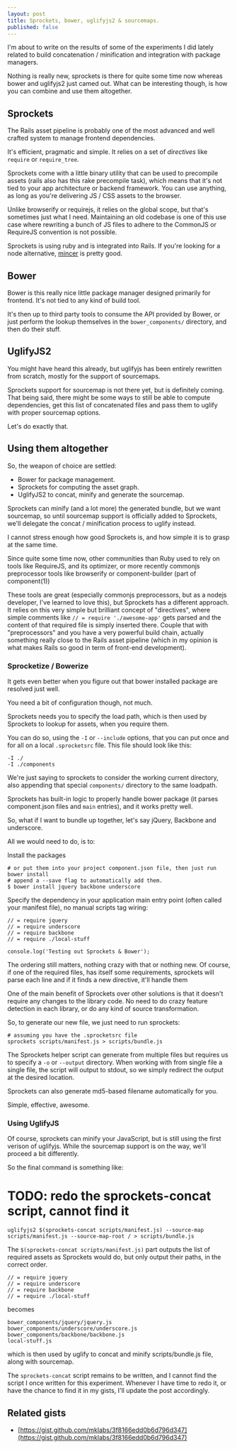 ```yaml
---
layout: post
title: Sprockets, bower, uglifyjs2 & sourcemaps.
published: false
---
```


I'm about to write on the results of some of the experiments
I did lately related to build concatenation / minification and
integration with package managers.

Nothing is really new, sprockets is there for quite some time now
whereas bower and uglifyjs2 just camed out. What can be interesting
though, is how you can combine and use them altogether.

Sprockets
---------

The Rails asset pipeline is probably one of the most advanced and well
crafted system to manage frontend dependencies.

It's efficient, pragmatic and simple. It relies on a set of *directives*
like `require` or `require_tree`.

Sprockets come with a little binary utility that can be used to precompile
assets (rails also has this rake precompile task), which means that it's not
tied to your app architecture or backend framework. You can use anything, as
long as you're delivering JS / CSS assets to the browser.

Unlike browserify or requirejs, it relies on the global scope, but
that's sometimes just what I need. Maintaining an old codebase is one of
this use case where rewriting a bunch of JS files to adhere to the
CommonJS or RequireJS convention is not possible.

Sprockets is using ruby and is integrated into Rails. If you're looking
for a node alternative, [mincer](https://github.com/nodeca/mincer) is
pretty good.

Bower
-----

Bower is this really nice little package manager designed primarily for
frontend. It's not tied to any kind of build tool.

It's then up to third party tools to consume the API provided by Bower,
or just perform the lookup themselves in the `bower_components/`
directory, and then do their stuff.

UglifyJS2
---------

You might have heard this already, but uglifyjs has been entirely rewritten
from scratch, mostly for the support of sourcemaps.

Sprockets support for sourcemap is not there yet, but is definitely coming.
That being said, there might be some ways to still be able to compute
dependencies, get this list of concatenated files and pass them to uglify with
proper sourcemap options.

Let's do exactly that.

Using them altogether
---------------------

So, the weapon of choice are settled:

- Bower for package management.
- Sprockets for computing the asset graph.
- UglifyJS2 to concat, minify and generate the sourcemap.

Sprockets can minify (and a lot more) the generated bundle, but we want
sourcemap, so until sourcemap support is officially added to Sprockets, we'll
delegate the concat / minification process to uglify instead.

I cannot stress enough how good Sprockets is, and how simple it is to grasp at
the same time.

Since quite some time now, other communities than Ruby used to rely on tools
like RequireJS, and its optimizer, or more recently commonjs preprocessor tools
like browserify or component-builder (part of component(1))

These tools are great (especially commonjs preprocessors, but as a nodejs
developer, I've learned to love this), but Sprockets has a different approach.
It relies on this very simple but brilliant concept of "directives", where
simple comments like `// = require './awesome-app'` gets parsed and the content
of that required file is simply inserted there. Couple that with
"preprocessors" and you have a very powerful build chain, actually something
really close to the Rails asset pipeline (which in my opinion is what makes Rails
so good in term of front-end development).

### Sprocketize / Bowerize

It gets even better when you figure out that bower installed package are
resolved just well.

You need a bit of configuration though, not much.

Sprockets needs you to specify the load path, which is then used by
Sprockets to lookup for assets, when you require them.

You can do so, using the `-I` or `--include` options, that you can put once and for
all on a local `.sprocketsrc` file. This file should look like this:

    -I ./
    -I ./components

We're just saying to sprockets to consider the working current directory, also
appending that special `components/` directory to the same loadpath.

Sprockets has built-in logic to properly handle bower package (it parses
component.json files and `main` entries), and it works pretty well.

So, what if I want to bundle up together, let's say jQuery, Backbone and underscore.

All we would need to do, is to:

Install the packages

    # or put them into your project component.json file, then just run bower install
    # append a --save flag to automatically add them.
    $ bower install jquery backbone underscore

Specify the dependency in your application main entry point (often called your
manifest file), no manual scripts tag wiring:

    // = require jquery
    // = require underscore
    // = require backbone
    // = require ./local-stuff

    console.log('Testing out Sprockets & Bower');

The ordering still matters, nothing crazy with that or nothing new. Of course,
if one of the required files, has itself some requirements, sprockets will
parse each line and if it finds a new directive, it'll handle them

One of the main benefit of Sprockets over other solutions is that it doesn't
require any changes to the library code. No need to do crazy feature detection
in each library, or do any kind of source transformation.

So, to generate our new file, we just need to run sprockets:

    # assuming you have the .sprocketsrc file
    sprockets scripts/manifest.js > scripts/bundle.js

The Sprockets helper script can generate from multiple files but requires us to
specify a `-o` or `--output` directory. When working with from single file a
single file, the script will output to stdout, so we simply redirect the output
at the desired location.

Sprockets can also generate md5-based filename automatically for you.

Simple, effective, awesome.

### Using UglifyJS

Of course, sprockets can minify your JavaScript, but is still using the first
verison of uglifyjs. While the sourcemap support is on the way, we'll proceed a
bit differently.

So the final command is something like:

  # TODO: redo the sprockets-concat script, cannot find it
	uglifyjs2 $(sprockets-concat scripts/manifest.js) --source-map scripts/manifest.js --source-map-root / > scripts/bundle.js


The `$(sprockets-concat scripts/manifest.js)` part outputs the list of
required assets as Sprockets would do, but only output their paths, in
the correct order.

    // = require jquery
    // = require underscore
    // = require backbone
    // = require ./local-stuff

becomes

    bower_components/jquery/jquery.js
    bower_components/underscore/underscore.js
    bower_components/backbone/backbone.js
    local-stuff.js

which is then used by uglify to concat and minify scripts/bundle.js
file, along with sourcemap.

The `sprockets-concat` script remains to be written, and I cannot find
the script I once written for this experiment. Whenever I have time to
redo it, or have the chance to find it in my gists, I'll update the post
accordingly.

## Related gists

- [https://gist.github.com/mklabs/3f8166edd0b6d796d347](https://gist.github.com/mklabs/3f8166edd0b6d796d347)
